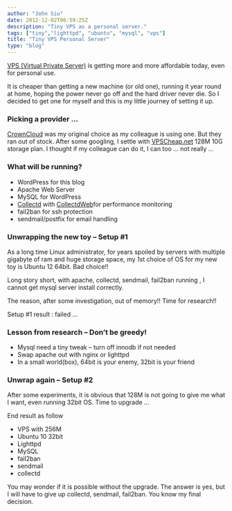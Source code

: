 ```yaml
---
author: "John Siu"
date: 2012-12-02T06:59:25Z
description: "Tiny VPS as a personal server."
tags: ["tiny","lighttpd", "ubuntu", "mysql", "vps"]
title: "Tiny VPS Personal Server"
type: "blog"
---
```


[VPS (Virtual Private Server)](//en.wikipedia.org/wiki/Virtual_private_server) is getting more and more affordable today, even for personal use.
<!--more-->

It is cheaper than getting a new machine (or old one), running it year round at home, hoping the power never go off and the hard driver never die. So I decided to get one for myself and this is my little journey of setting it up.

### Picking a provider …

[CrownCloud](//crowncloud.net/openvz.html) was my original choice as my colleague is using one. But they ran out of stock. After some googling, I settle with [VPSCheap.net](//vpscheap.net/) 128M 10G storage plan. I thought if my colleague can do it, I can too … not really …

### What will be running?

- WordPress for this blog
- Apache Web Server
- MySQL for WordPress
- [Collectd](//collectd.org/) with [CollectdWeb](//collectdweb.appspot.com/)for performance monitoring
- fail2ban for ssh protection
- sendmail/postfix for email handling

### Unwrapping the new toy – Setup #1

As a long time Linux administrator, for years spoiled by servers with multiple gigabyte of ram and huge storage space, my 1st choice of OS for my new toy is Ubuntu 12 64bit. Bad choice!!

Long story short, with apache, collectd, sendmail, fail2ban running , I cannot get mysql server install correctly.

The reason, after some investigation, out of memory!! Time for research!!

Setup #1 result : failed …

### Lesson from research – Don’t be greedy!

- Mysql need a tiny tweak – turn off innodb if not needed
- Swap apache out with nginx or lighttpd
- In a small world(box), 64bit is your enemy, 32bit is your friend

### Unwrap again – Setup #2

After some experiments, it is obvious that 128M is not going to give me what I want, even running 32bit OS. Time to upgrade …

End result as follow

- VPS with 256M
- Ubuntu 10 32bit
- Lighttpd
- MySQL
- fail2ban
- sendmail
- collectd

You may wonder if it is possible without the upgrade. The answer is yes, but I will have to give up collectd, sendmail, fail2ban. You know my final decision.

